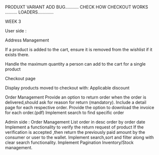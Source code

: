 <!-- ------------------------------------------------------------------------------------------------------------------------------------------ -->
<!-- Search need to done from backend in shop -->
<!-- Crop image -->

PRODUXT VARIANT ADD BUG...........
CHECK HOW CHECKOUT WORKS ..........
LOADERS.............


WEEK 3

User side :



Address Management

 


If a product is added to the cart, ensure it is removed from the wishlist if it exists there.

Handle the maximum quantity a person can add to the cart for a single product

Checkout page

Display products moved to checkout with:
Applicable discount

Order Management
Provide an option to return order when the order is delivered,should ask for reason for return (mandatory).
Include a detail page for each respective order.
Provide the option to download the invoice for each order.(pdf)
Implement search to find specific order

Admin side :
Order Management
List order in desc order by order date
Implement a functionality to verify the return request of product
If the verification is accepted ,then return the previously paid amount by the consumer or user to the wallet.
Implement search,sort and filter along with clear search functionality.
Implement Pagination
Inventory/Stock management.
